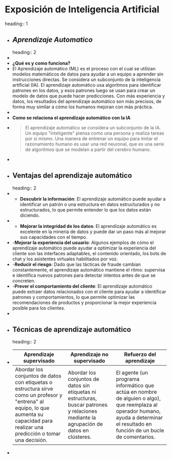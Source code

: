 # Exposición de Inteligencia Artificial
heading:: 1
- ## *Aprendizaje Automatico*
  heading:: 2
-
- **¿Qué es y como funciona?**
- El Aprendizaje automático (ML) es el proceso con el cual se utilizan modelos matemáticos de datos para ayudar a un equipo a aprender sin instrucciones directas. Se considera un subconjunto de la inteligencia artificial (IA). El aprendizaje automático usa algoritmos para identificar patrones en los datos, y esos patrones luego se usan para crear un modelo de datos que puede hacer predicciones. Con más experiencia y datos, los resultados del aprendizaje automático son más precisos, de forma muy similar a cómo los humanos mejoran con más práctica.
-
- **Como se relaciona el aprendizaje automático con la IA**
- >El aprendizaje automático se considera un subconjunto de la IA. Un equipo "inteligente" piensa como una persona y realiza tareas por sí mismo. Una manera de entrenar un equipo para imitar el razonamiento humano es usar una red neuronal, que es una serie de algoritmos que se modelan a partir del cerebro humano.
-
- ## Ventajas del aprendizaje automático
  heading:: 2
- - **Descubrir la información**: El aprendizaje automático puede ayudar a identificar un patrón o una estructura en datos estructurados y no estructurados, lo que permite entender lo que los datos están diciendo.
- - **Mejorar la integridad de los datos**: El aprendizaje automático es excelente en la minería de datos y puede dar un paso más al mejorar sus capacidades con el tiempo.
- -**Mejorar la experiencia del usuario**: Algunos ejemplos de cómo el aprendizaje automático puede ayudar a optimizar la experiencia del cliente son las interfaces adaptables, el contenido orientado, los bots de chat y los asistentes virtuales habilitados por voz.
- -**Reducir el riesgo**: Dado que las tácticas de fraude cambian constantemente, el aprendizaje automático mantiene el ritmo: supervisa e identifica nuevos patrones para detectar intentos antes de que se concreten.
- -**Prever el comportamiento del cliente**: El aprendizaje automático puede extraer datos relacionados con el cliente para ayudar a identificar patrones y comportamientos, lo que permite optimizar las recomendaciones de productos y proporcionar la mejor experiencia posible para los clientes.
-
- ## Técnicas de aprendizaje automático
  heading:: 2
- | Aprendizaje supervisado                                                                                                                                                                                        | Aprendizaje no supervisado                                                                                                              | Refuerzo del aprendizaje                                                                                                                                                            |
  | -------------------------------------------------------------------------------------------------------------------------------------------------------------------------------------- | --------------------------------------------------------------------------------------------------------------------------------------- | ----------------------------------------------------------------------------------------------------------------------------------------------------------------------------------- |
  | Abordar los conjuntos de datos con etiquetas o estructura sirve como un profesor y "entrena" al equipo, lo que aumenta su capacidad para realizar una predicción o tomar una decisión. | Abordar los conjuntos de datos sin etiquetas ni estructuras, buscar patrones y relaciones mediante la agrupación de datos en clústeres. | El agente (un programa informático que actúa en nombre de alguien o algo), que reemplaza al operador humano, ayuda a determinar el resultado en función de un bucle de comentarios. |
-